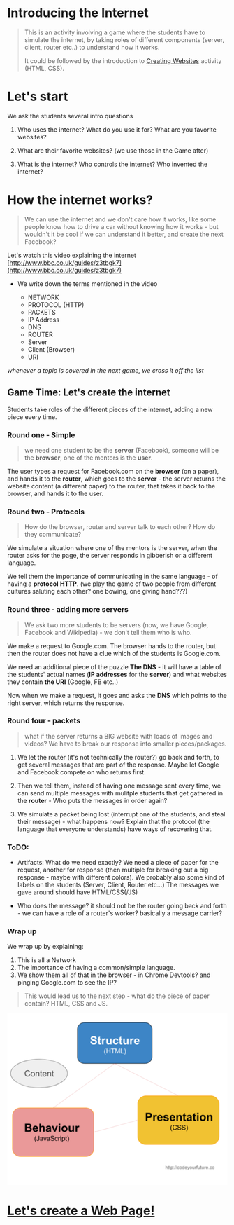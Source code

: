 # Introducing the Internet

> This is an activity involving a game where the students have to simulate the internet, by taking roles of different components (server, client, router etc..) to understand how it works.
> 
> It could be followed by the introduction to [Creating Websites](html-intro) activity (HTML, CSS).


# Let's start

We ask the students several intro questions

1. Who uses the internet? What do you use it for? What are you favorite websites?

2. What are their favorite websites? (we use those in the Game after)

3. What is the internet? Who controls the internet? Who invented the internet?

# How the internet works?

> We can use the internet and we don't care how it works, like some people know how to drive a car without knowing how it works - but wouldn't it be cool if we can understand it better, and create the next Facebook?

Let's watch this video explaining the internet
[http://www.bbc.co.uk/guides/z3tbgk7](http://www.bbc.co.uk/guides/z3tbgk7)

- We write down the terms mentioned in the video

    - NETWORK
    - PROTOCOL (HTTP)
    - PACKETS
    - IP Address
    - DNS
    - ROUTER
    - Server
    - Client (Browser)
    - URI

*whenever a topic is covered in the next game, we cross it off the list*

## Game Time: Let's create the internet

Students take roles of the different pieces of the internet, adding a new piece every time.

### Round one - Simple

> we need one student to be the **server** (Facebook), someone will be the **browser**, one of the mentors is the **user**.

The user types a request for Facebook.com on the **browser** (on a paper), and hands it to the **router**, which goes to the **server** - the server returns the website content (a different paper) to the router, that takes it back to the browser, and hands it to the user.

### Round two - Protocols

> How do the browser, router and server talk to each other? How do they communicate? 

We simulate a situation where one of the mentors is the server, when the router asks for the page, the server responds in gibberish or a different language.

We tell them the importance of communicating in the same language - of having a **protocol** **HTTP**. (we play the game of two people from different cultures saluting each other? one bowing, one giving hand???)


### Round three - adding more servers

> We ask two more students to be servers (now, we have Google, Facebook and Wikipedia) - we don't tell them who is who.

We make a request to Google.com. The browser hands to the router, but then the router does not have a clue which of the students is Google.com.

We need an additional piece of the puzzle **The DNS** - it will have a table of the students' actual names (**IP addresses** for the **server**) and what websites they contain **the URI** (Google, FB etc..)

Now when we make a request, it goes and asks the **DNS** which points to the right server, which returns the response.


### Round four - packets

> what if the server returns a BIG website with loads of images and videos? We have to break our response into smaller pieces/packages. 

1. We let the router (it's not technically the router?) go back and forth, to get several messages that are part of the response. Maybe let Google and Facebook compete on who returns first.

2. Then we tell them, instead of having one message sent every time, we can send multiple messages with mulitple students that get gathered in the **router** - Who puts the messages in order again?

3. We simulate a packet being lost (interrupt one of the students, and steal their message) - what happens now? Explain that the protocol (the language that everyone understands) have ways of recovering that.

### ToDO:
- Artifacts: What do we need exactly? We need a piece of paper for the request, another for response (then multiple for breaking out a big response - maybe with different colors). We probably also some kind of labels on the students (Server, Client, Router etc...)
The messages we gave around should have HTML/CSS(/JS)

- Who does the message? it should not be the router going back and forth - we can have a role of a router's worker? basically a message carrier?

### Wrap up
We wrap up by explaining:
1. This is all a Network
2. The importance of having a common/simple language.
3. We show them all of that in the browser - in Chrome Devtools? and pinging Google.com to see the IP?

> This would lead us to the next step - what do the piece of paper contain? HTML, CSS and JS.


![What makes a web page](../assets/web-intro/webpage-parts.png)

# [Let's create a Web Page!](html-intro.md)